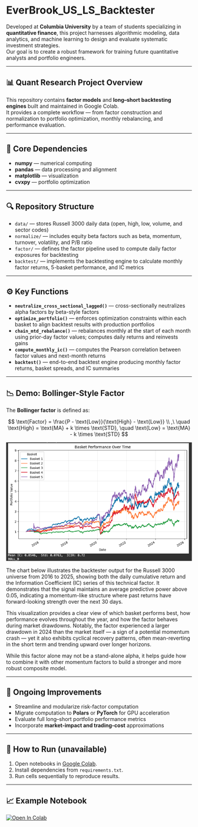 # EverBrook_US_LS_Backtester

Developed at **Columbia University** by a team of students specializing in **quantitative finance**, this project harnesses algorithmic modeling, data analytics, and machine learning to design and evaluate systematic investment strategies.  
Our goal is to create a robust framework for training future quantitative analysts and portfolio engineers.

---

## 📊 Quant Research Project Overview

This repository contains **factor models** and **long–short backtesting engines** built and maintained in Google Colab.  
It provides a complete workflow — from factor construction and normalization to portfolio optimization, monthly rebalancing, and performance evaluation.

---

## 🧩 Core Dependencies
- **numpy** — numerical computing  
- **pandas** — data processing and alignment  
- **matplotlib** — visualization  
- **cvxpy** — portfolio optimization  

---

## 🔍 Repository Structure
- `data/` — stores Russell 3000 daily data (open, high, low, volume, and sector codes)  
- `normalize/` — includes equity beta factors such as beta, momentum, turnover, volatility, and P/B ratio  
- `factor/` — defines the factor pipeline used to compute daily factor exposures for backtesting  
- `backtest/` — implements the backtesting engine to calculate monthly factor returns, 5-basket performance, and IC metrics  

---

## ⚙️ Key Functions
- **`neutralize_cross_sectional_lagged()`** — cross-sectionally neutralizes alpha factors by beta-style factors  
- **`optimize_portfolio()`** — enforces optimization constraints within each basket to align backtest results with production portfolios  
- **`chain_mtd_rebalance()`** — rebalances monthly at the start of each month using prior-day factor values; computes daily returns and reinvests gains  
- **`compute_monthly_ic()`** — computes the Pearson correlation between factor values and next-month returns  
- **`backtest()`** — end-to-end backtest engine producing monthly factor returns, basket spreads, and IC summaries  

---

## 📉 Demo: Bollinger-Style Factor

The **Bollinger factor** is defined as:

$$
\text{Factor} = \frac{P - \text{Low}}{\text{High} - \text{Low}} \\
,\ \quad \text{High} = \text{MA} + k \times \text{STD}, \quad \text{Low} = \text{MA} - k \times \text{STD}
$$

![Bollinger Factor Performance](assets/bollinger.png)

The chart below illustrates the backtester output for the Russell 3000 universe from 2016 to 2025, showing both the daily cumulative return and the Information Coefficient (IC) series of this technical factor. It demonstrates that the signal maintains an average predictive power above 0.05, indicating a momentum-like structure where past returns have forward-looking strength over the next 30 days.

This visualization provides a clear view of which basket performs best, how performance evolves throughout the year, and how the factor behaves during market drawdowns. Notably, the factor experienced a larger drawdown in 2024 than the market itself — a sign of a potential momentum crash — yet it also exhibits cyclical recovery patterns, often mean-reverting in the short term and trending upward over longer horizons.

While this factor alone may not be a stand-alone alpha, it helps guide how to combine it with other momentum factors to build a stronger and more robust composite model.

---

## 🔧 Ongoing Improvements
- Streamline and modularize risk-factor computation  
- Migrate computation to **Polars** or **PyTorch** for GPU acceleration  
- Evaluate full long–short portfolio performance metrics  
- Incorporate **market-impact and trading-cost** approximations  

---

## 🚀 How to Run (unavailable)
1. Open notebooks in [Google Colab](https://colab.research.google.com).  
2. Install dependencies from `requirements.txt`.  
3. Run cells sequentially to reproduce results.

---

## 📈 Example Notebook
[![Open In Colab](https://colab.research.google.com/assets/colab-badge.svg)](https://colab.research.google.com/github/<username>/<repo>/blob/main/<notebook>.ipynb)

